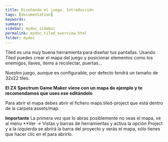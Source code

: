 ```yaml
---
title: Diseñando el juego. Introducción
tags: [documentation]
keywords:
summary: 
sidebar: mydoc_sidebar
permalink: mydoc_tiled_overview.html
folder: mydoc
---
```


Tiled es una muy buena herramienta para diseñar tus pantallas. Usando Tiled puedes crear el mapa del juego y posicionar elementos como los enemigos, llaves, items a recolectar, puertas...

Nuestro juego, aunque es configurable, por defecto tendrá un tamaño de 32x22 tiles.

**El ZX Spectrum Game Maker viene con un mapa de ejemplo y te recomendamos que uses ese editándolo**

Para abrir el mapa debes abrir el fichero maps.tiled-project que está dentro de la carpeta assets/map.

**Importante** La primera vez que lo abras posiblemente no veas el mapa, ve al menu **Ver -> Vistas y barras de herramientas y activa la opción Project y a la izquierda se abrirá la barra del proyecto y verás el mapa, sólo tienes que hacer clic en el para abrirlo.

